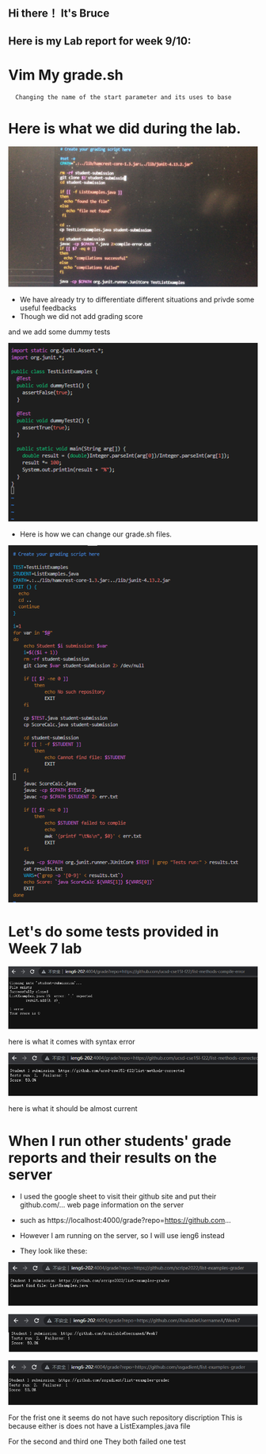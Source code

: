 ## Hi there！ It's Bruce
## Here is my Lab report for week 9/10:

# Vim My grade.sh

```
  Changing the name of the start parameter and its uses to base
```
# Here is what we did during the lab.

![Image](pairwork.jpg)

- We have already try to differentiate different situations and privde some useful feedbacks
- Though we did not add grading score 

and we add some dummy tests

![Image](9.13.png)

- Here is how we can change our grade.sh files.

![Image](9.1.png)

# Let's do some tests provided in Week 7 lab
![Image](9.9.png)

here is what it comes with syntax error

![Image](9.10.png)

here is what it should be almost current

# When I run other students' grade reports and their results on the server
- I used the google sheet to visit their github site and put their github.com/... web page information on the server
- such as https://localhost:4000/grade?repo=https://github.com... 
- However I am running on the server, so I will use ieng6 instead

- They look like these:

![Image](9.14.png)

![Image](9.15.png)

![Image](9.16.png)

For the frist one it seems do not have such repository discription
This is because either is does not have a ListExamples.java file

For the second and third one
They both failed one test
